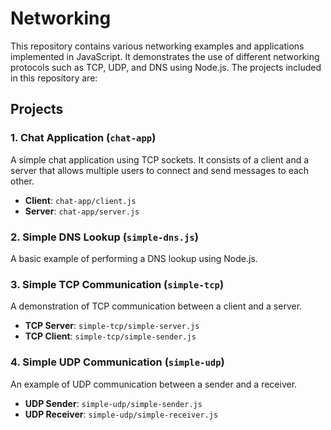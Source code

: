 # Networking

This repository contains various networking examples and applications implemented in JavaScript. It demonstrates the use of different networking protocols such as TCP, UDP, and DNS using Node.js. The projects included in this repository are:

## Projects

### 1. Chat Application (`chat-app`)
A simple chat application using TCP sockets. It consists of a client and a server that allows multiple users to connect and send messages to each other.

- **Client**: `chat-app/client.js`
- **Server**: `chat-app/server.js`

### 2. Simple DNS Lookup (`simple-dns.js`)
A basic example of performing a DNS lookup using Node.js.

### 3. Simple TCP Communication (`simple-tcp`)
A demonstration of TCP communication between a client and a server.

- **TCP Server**: `simple-tcp/simple-server.js`
- **TCP Client**: `simple-tcp/simple-sender.js`

### 4. Simple UDP Communication (`simple-udp`)
An example of UDP communication between a sender and a receiver.

- **UDP Sender**: `simple-udp/simple-sender.js`
- **UDP Receiver**: `simple-udp/simple-receiver.js`


